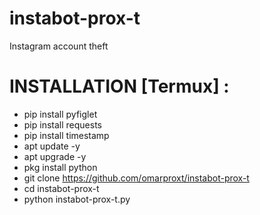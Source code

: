 # instabot-prox-t
Instagram account theft
# INSTALLATION [Termux] :
- pip install pyfiglet
- pip install requests
- pip install timestamp
- apt update -y
- apt upgrade -y
- pkg install python
- git clone https://github.com/omarproxt/instabot-prox-t
- cd instabot-prox-t
- python instabot-prox-t.py
